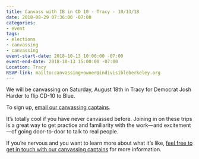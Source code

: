 ```yaml
---
title: Canvass with IB in CD 10 - Tracy - 10/13/18
date: 2018-08-29 07:36:00 -07:00
categories:
- event
tags:
- elections
- canvassing
- canvassing
event-start-date: 2018-10-13 10:00:00 -07:00
event-end-date: 2018-10-13 15:00:00 -07:00
Location: Tracy
RSVP-link: mailto:canvassing+owner@indivisibleberkeley.org
---
```


We will be canvassing on Saturday, August 18th in Tracy for Democrat Josh Harder to flip CD-10 to Blue.

To sign up, [email our canvassing captains](mailto:canvassing+owner@indivisibleberkeley.org).

It’s totally cool if you have never canvassed before. Joining in on these trips is a great way to get practice and familiarity with the work—and excitement—of going door-to-door to talk to real people.

If you’re nervous and you want to learn more about what it’s like, [feel free to get in touch with our canvassing captains](mailto:canvassing+owner@indivisibleberkeley.org) for more information.